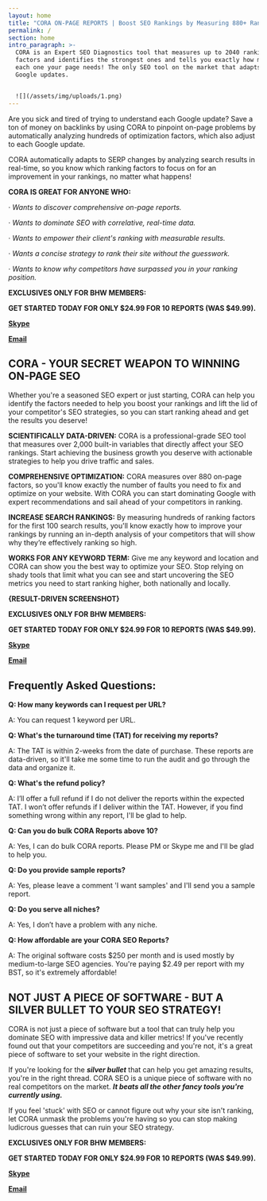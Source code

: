 ```yaml
---
layout: home
title: "CORA ON-PAGE REPORTS | Boost SEO Rankings by Measuring 880+ Ranking Factors "
permalink: /
section: home
intro_paragraph: >-
  CORA is an Expert SEO Diagnostics tool that measures up to 2040 ranking
  factors and identifies the strongest ones and tells you exactly how much of
  each one your page needs! The only SEO tool on the market that adapts to
  Google updates.


  ![](/assets/img/uploads/1.png)
---
```

Are you sick and tired of trying to understand each Google update? Save a ton of money on backlinks by using CORA to pinpoint on-page problems by automatically analyzing hundreds of optimization factors, which also adjust to each Google update.

CORA automatically adapts to SERP changes by analyzing search results in real-time, so you know which ranking factors to focus on for an improvement in your rankings, no matter what happens!

**CORA IS GREAT FOR ANYONE WHO:**

· _Wants to discover comprehensive on-page reports._

· _Wants to dominate SEO with correlative, real-time data._

· _Wants to empower their client's ranking with measurable results._

· _Wants a concise strategy to rank their site without the guesswork._

· _Wants to know why competitors have surpassed you in your ranking position._

**EXCLUSIVES ONLY FOR BHW MEMBERS:**

**GET STARTED TODAY FOR ONLY $24.99 FOR 10 REPORTS (WAS $49.99).**

**[Skype](https://join.skype.com/invite/CPY6QtjkFKUw)**

**[Email](mailto:sam@onpageninja.com)**

## CORA - YOUR SECRET WEAPON TO WINNING ON-PAGE SEO

Whether you're a seasoned SEO expert or just starting, CORA can help you identify the factors needed to help you boost your rankings and lift the lid of your competitor's SEO strategies, so you can start ranking ahead and get the results you deserve!

**SCIENTIFICALLY DATA-DRIVEN:**  CORA is a professional-grade SEO tool that measures over 2,000 built-in variables that directly affect your SEO rankings. Start achieving the business growth you deserve with actionable strategies to help you drive traffic and sales.

**COMPREHENSIVE OPTIMIZATION:**  CORA measures over 880 on-page factors, so you'll know exactly the number of faults you need to fix and optimize on your website. With CORA you can start dominating Google with expert recommendations and sail ahead of your competitors in ranking.

**INCREASE SEARCH RANKINGS:** By measuring hundreds of ranking factors for the first 100 search results, you'll know exactly how to improve your rankings by running an in-depth analysis of your competitors that will show why they’re effectively ranking so high.

**WORKS FOR ANY KEYWORD TERM:**  Give me any keyword and location and CORA can show you the best way to optimize your SEO. Stop relying on shady tools that limit what you can see and start uncovering the SEO metrics you need to start ranking higher, both nationally and locally.

**{RESULT-DRIVEN SCREENSHOT}**

**EXCLUSIVES ONLY FOR BHW MEMBERS:**

**GET STARTED TODAY FOR ONLY $24.99 FOR 10 REPORTS (WAS $49.99).**

**[Skype](https://join.skype.com/invite/CPY6QtjkFKUw)**

**[Email](mailto:sam@onpageninja.com)**

## Frequently Asked Questions:

**Q: How many keywords can I request per URL?**

A: You can request 1 keyword per URL.

**Q: What's the turnaround time (TAT) for receiving my reports?**

A: The TAT is within 2-weeks from the date of purchase. These reports are data-driven, so it'll take me some time to run the audit and go through the data and organize it.

**Q: What's the refund policy?**

A: I’ll offer a full refund if I do not deliver the reports within the expected TAT. I won’t offer refunds if I deliver within the TAT. However, if you find something wrong within any report, I'll be glad to help.

**Q: Can you do bulk CORA Reports above 10?**

A: Yes, I can do bulk CORA reports. Please PM or Skype me and I'll be glad to help you.

**Q: Do you provide sample reports?**

A: Yes, please leave a comment 'I want samples' and I'll send you a sample report.

**Q: Do you serve all niches?**

A: Yes, I don’t have a problem with any niche.

**Q: How affordable are your CORA SEO Reports?**

A: The original software costs $250 per month and is used mostly by medium-to-large SEO agencies. You're paying $2.49 per report with my BST, so it's extremely affordable!

## NOT JUST A PIECE OF SOFTWARE - BUT A SILVER BULLET TO YOUR SEO STRATEGY!

CORA is not just a piece of software but a tool that can truly help you dominate SEO with impressive data and killer metrics! If you've recently found out that your competitors are succeeding and you're not, it's a great piece of software to set your website in the right direction.

If you're looking for the  **_silver bullet_**  that can help you get amazing results, you're in the right thread. CORA SEO is a unique piece of software with no real competitors on the market.  **_It beats all the other fancy tools you're currently using._**

If you feel 'stuck' with SEO or cannot figure out why your site isn't ranking, let CORA unmask the problems you're having so you can stop making ludicrous guesses that can ruin your SEO strategy.

**EXCLUSIVES ONLY FOR BHW MEMBERS:**

**GET STARTED TODAY FOR ONLY $24.99 FOR 10 REPORTS (WAS $49.99).**

**[Skype](https://join.skype.com/invite/CPY6QtjkFKUw)**

**[Email](mailto:sam@onpageninja.com)**